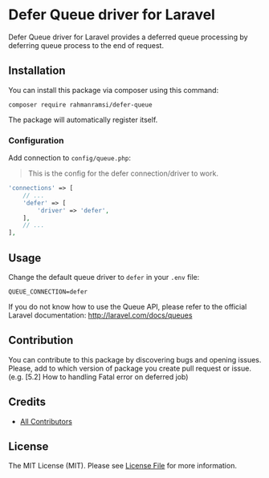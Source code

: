 Defer Queue driver for Laravel
======================
Defer Queue driver for Laravel provides a deferred queue processing by deferring queue process to the end of request.


## Installation

You can install this package via composer using this command:

```
composer require rahmanramsi/defer-queue
```

The package will automatically register itself.

### Configuration

Add connection to `config/queue.php`:

> This is the config for the defer connection/driver to work.

```php
'connections' => [
    // ...
    'defer' => [
        'driver' => 'defer',
    ],
    // ...    
],
```

## Usage
Change the default queue driver to `defer` in your `.env` file:

```env
QUEUE_CONNECTION=defer
```

If you do not know how to use the Queue API, please refer to the official Laravel documentation: http://laravel.com/docs/queues

## Contribution

You can contribute to this package by discovering bugs and opening issues. Please, add to which version of package you
create pull request or issue. (e.g. [5.2] How to handling Fatal error on deferred job)

## Credits

- [All Contributors](../../contributors)

## License

The MIT License (MIT). Please see [License File](LICENSE.md) for more information.